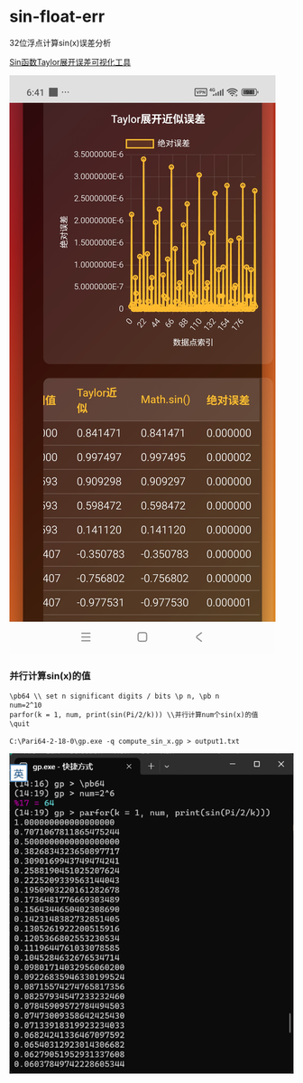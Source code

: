 # sin-float-err
32位浮点计算sin(x)误差分析

[Sin函数Taylor展开误差可视化工具](https://2293.github.io/sin-float-err/)

![截图：Sin函数Taylor展开误差](Screenshot_2025-09-26.jpg)

### 并行计算sin(x)的值
```gp
\pb64 \\ set n significant digits / bits \p n, \pb n
num=2^10
parfor(k = 1, num, print(sin(Pi/2/k))) \\并行计算num个sin(x)的值
\quit
```
 `C:\Pari64-2-18-0\gp.exe -q compute_sin_x.gp > output1.txt`

 ![](screenshot-1.png)